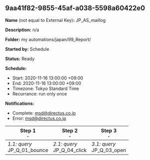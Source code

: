 ## 9aa41f82-9855-45af-a038-5598a60422e0

**Name** (not equal to External Key)**:** JP_AS_maillog

**Description:** n/a

**Folder:** my automations/japan/99_Report/

**Started by:** Schedule

**Status:** Ready

**Schedule:**

* Start: 2020-11-16 13:00:00 +09:00
* End: 2020-11-16 13:00:00 +09:00
* Timezone: Tokyo Standard Time
* Recurrance: run only once

**Notifications:**

* Complete: msd@directus.co.jp
* Error: msd@directus.co.jp

| Step 1<br>_<small>-</small>_ | Step 2<br>_<small>-</small>_ | Step 3<br>_<small>-</small>_ |
| --- | --- | --- |
| _1.1: query_<br>JP_Q_01_bounce | _2.1: query_<br>JP_Q_04_click | _3.1: query_<br>JP_Q_03_open |
